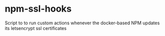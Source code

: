 # npm-ssl-hooks
Script to to run custom actions whenever the docker-based NPM updates its letsencrypt ssl certificates
